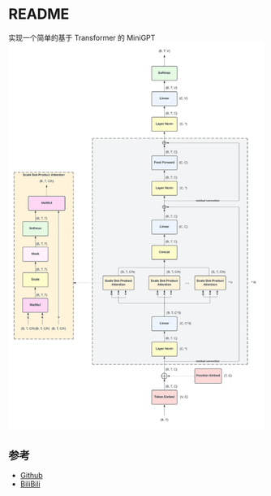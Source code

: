 # README

实现一个简单的基于 Transformer 的 MiniGPT
![alt text](./src/Transformer.png)

## 参考
- [Github](https://github.com/bbruceyuan/LLMs-Zero-to-Hero/blob/master/src/video/build_gpt.ipynb)
- [BiliBili](https://www.bilibili.com/video/BV1qWwke5E3K/?spm_id_from=333.337.search-card.all.click&vd_source=ecc24dd03d67b9fec1e5e1e7f0f85646)
